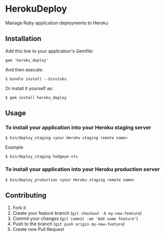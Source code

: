 # HerokuDeploy

Manage Ruby application deployments to Heroku

## Installation

Add this line to your application's Gemfile:

    gem 'heroku_deploy'

And then execute:

    $ bundle install --binstubs

Or install it yourself as:

    $ gem install heroku_deploy

## Usage

### To install your application into your Heroku staging server

    $ bin/deploy_staging <your Heroku staging remote name>

Example

    $ bin/deploy_staging hedgeye-stv

### To install your application into your Heroku production server

    $ bin/deploy_production <your Heroku staging remote name>

## Contributing

1. Fork it
2. Create your feature branch (`git checkout -b my-new-feature`)
3. Commit your changes (`git commit -am 'Add some feature'`)
4. Push to the branch (`git push origin my-new-feature`)
5. Create new Pull Request
